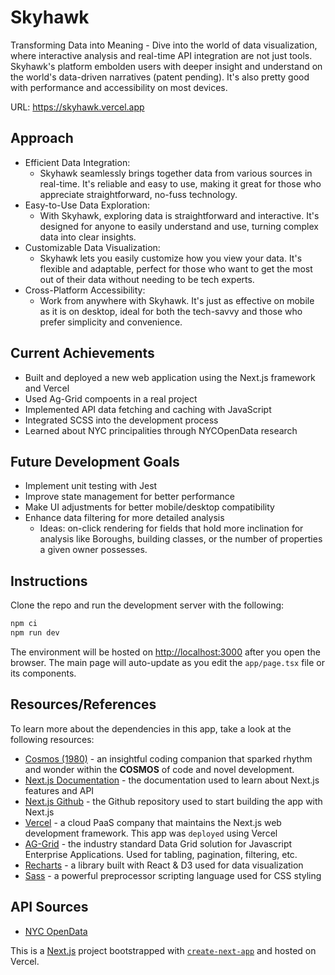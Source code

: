 # Skyhawk
Transforming Data into Meaning - Dive into the world of data visualization, where interactive analysis and real-time API integration are not just tools. Skyhawk's platform embolden users with deeper insight and understand on the world's data-driven narratives (patent pending). It's also pretty good with performance and accessibility on most devices.

URL: https://skyhawk.vercel.app

## Approach
- Efficient Data Integration:
	- Skyhawk seamlessly brings together data from various sources in real-time. It's reliable and easy to use, making it great for those who appreciate straightforward, no-fuss technology.
- Easy-to-Use Data Exploration:
	- With Skyhawk, exploring data is straightforward and interactive. It's designed for anyone to easily understand and use, turning complex data into clear insights.
- Customizable Data Visualization:
	- Skyhawk lets you easily customize how you view your data. It's flexible and adaptable, perfect for those who want to get the most out of their data without needing to be tech experts.
- Cross-Platform Accessibility:
	- Work from anywhere with Skyhawk. It's just as effective on mobile as it is on desktop, ideal for both the tech-savvy and those who prefer simplicity and convenience.

## Current Achievements
- Built and deployed a new web application using the Next.js framework and Vercel
- Used Ag-Grid compoents in a real project
- Implemented API data fetching and caching with JavaScript
- Integrated SCSS into the development process
- Learned about NYC principalities through NYCOpenData research

## Future Development Goals
- Implement unit testing with Jest
- Improve state management for better performance
- Make UI adjustments for better mobile/desktop compatibility
- Enhance data filtering for more detailed analysis
	- Ideas: on-click rendering for fields that hold more inclination for analysis like Boroughs, building classes, or the number of properties a given owner possesses. 

## Instructions
Clone the repo and run the development server with the following:
```bash
npm ci
npm run dev
```
The environment will be hosted on [http://localhost:3000](http://localhost:3000) after you open the browser. 
The main page will auto-update as you edit the `app/page.tsx` file or its components.

## Resources/References
To learn more about the dependencies in this app, take a look at the following resources:
-  [Cosmos (1980)](https://archive.org/details/CosmosAPersonalVoyage) - an insightful coding companion that sparked rhythm and wonder within the **COSMOS** of code and novel development.
-  [Next.js Documentation](https://nextjs.org/docs) - the documentation used to learn about Next.js features and API
-  [Next.js Github](https://github.com/vercel/next.js/) - the Github repository used to start building the app with Next.js
-  [Vercel](https://vercel.com/home) - a cloud PaaS company that maintains the Next.js web development framework. This app was `deployed` using Vercel
-  [AG-Grid](https://www.ag-grid.com/react-data-grid/) - the industry standard Data Grid solution for Javascript Enterprise Applications. Used for tabling, pagination, filtering, etc.
-  [Recharts](https://recharts.org/en-US) - a library built with React & D3 used for data visualization
-  [Sass](https://sass-lang.com/) - a powerful preprocessor scripting language used for CSS styling
<!-- https://testing-library.com/docs/ for Testing -->
<!-- - []() -->

## API Sources
-  [NYC OpenData](https://dev.socrata.com/foundry/data.cityofnewyork.us/tjus-cn27)

This is a [Next.js](https://nextjs.org/) project bootstrapped with [`create-next-app`](https://github.com/vercel/next.js/tree/canary/packages/create-next-app) and hosted on Vercel.
